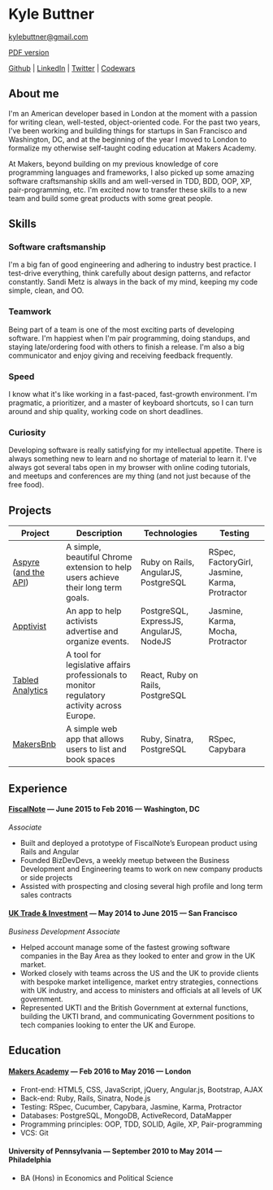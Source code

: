 # Kyle Buttner
[kylebuttner@gmail.com](mailto:kylebuttner@gmail.com)

[PDF version](https://github.com/kylebuttner/CV/raw/master/resume.pdf)

[Github](https://www.github.com/kylebuttner) |
[LinkedIn](https://uk.linkedin.com/in/kylebuttner) | [Twitter](https://twitter.com/kylebuttner) | [Codewars](http://www.codewars.com/users/kylebuttner)

## About me
I'm an American developer based in London at the moment with a passion for writing clean, well-tested, object-oriented code. For the past two years, I've been working and building things for startups in San Francisco and Washington, DC, and at the beginning of the year I moved to London to formalize my otherwise self-taught coding education at Makers Academy.

At Makers, beyond building on my previous knowledge of core programming languages and frameworks, I also picked up some amazing software craftsmanship skills and am well-versed in TDD, BDD, OOP, XP, pair-programming, etc. I'm excited now to transfer these skills to a new team and build some great products with some great people.

## Skills
### Software craftsmanship
I'm a big fan of good engineering and adhering to industry best practice. I test-drive everything, think carefully about design patterns, and refactor constantly. Sandi Metz is always in the back of my mind, keeping my code simple, clean, and OO.
### Teamwork
Being part of a team is one of the most exciting parts of developing software. I'm happiest when I'm pair programming, doing standups, and staying late/ordering food with others to finish a release. I'm also a big communicator and enjoy giving and receiving feedback frequently.
### Speed
I know what it's like working in a fast-paced, fast-growth environment. I'm pragmatic, a prioritizer, and a master of keyboard shortcuts, so I can turn around and ship quality, working code on short deadlines.
### Curiosity
Developing software is really satisfying for my intellectual appetite. There is always something new to learn and no shortage of material to learn it. I've always got several tabs open in my browser with online coding tutorials, and meetups and conferences are my thing (and not just because of the free food).

## Projects
Project | Description | Technologies | Testing
--- | --- | --- | ---
[Aspyre](https://github.com/kylebuttner/aspyre) ([and the API](https://github.com/kylebuttner/aspyre-api))| A simple, beautiful Chrome extension to help users achieve their long term goals. | Ruby on Rails, AngularJS, PostgreSQL | RSpec, FactoryGirl, Jasmine, Karma, Protractor
[Apptivist](https://github.com/eripheebs/apptivist) | An app to help activists advertise and organize events. | PostgreSQL, ExpressJS, AngularJS, NodeJS | Jasmine, Karma, Mocha, Protractor
[Tabled Analytics](https://tbld.herokuapp.com/) | A tool for legislative affairs professionals to monitor regulatory activity across Europe. | React, Ruby on Rails, PostgreSQL
[MakersBnb](https://github.com/lorenzoturrino/makers_bnb) | A simple web app that allows users to list and book spaces | Ruby, Sinatra, PostgreSQL | RSpec, Capybara

## Experience

#### [FiscalNote](https://www.fiscalnote.com/) — June 2015 to Feb 2016 — Washington, DC
*Associate*
* Built and deployed a prototype of FiscalNote’s European product using Rails and Angular
* Founded BizDevDevs, a weekly meetup between the Business Development and Engineering teams to work on new company products or side projects
* Assisted with prospecting and closing several high profile and long term sales contracts

#### [UK Trade & Investment](https://www.gov.uk/government/organisations/uk-trade-investment) — May 2014 to June 2015 — San Francisco
*Business Development Associate*
* Helped account manage some of the fastest growing software companies in the Bay Area as they looked to enter and grow in the UK market.
* Worked closely with teams across the US and the UK to provide clients with bespoke market intelligence, market entry strategies, connections with UK industry, and access to ministers and officials at all levels of UK government.
* Represented UKTI and the British Government at external functions, building the UKTI brand, and communicating Government positions to tech companies looking to enter the UK and Europe.

## Education
#### [Makers Academy](http://www.makersacademy.com/) — Feb 2016 to May 2016 — London

* Front-end: HTML5, CSS, JavaScript, jQuery, Angular.js, Bootstrap, AJAX
* Back-end: Ruby, Rails, Sinatra, Node.js
* Testing: RSpec, Cucumber, Capybara, Jasmine, Karma, Protractor
* Databases: PostgreSQL, MongoDB, ActiveRecord, DataMapper
* Programming principles: OOP, TDD, SOLID, Agile, XP, Pair-programming
* VCS: Git

#### University of Pennsylvania — September 2010 to May 2014 — Philadelphia
* BA (Hons) in Economics and Political Science
